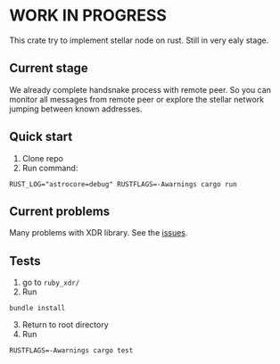 # WORK IN PROGRESS
This crate try to implement stellar node on rust. Still in very ealy stage.

## Current stage
We already complete handsnake process with remote peer. So you can monitor all messages from remote peer or explore the stellar network jumping between known addresses.

## Quick start

1. Clone repo
2. Run command:
```
RUST_LOG="astrocore=debug" RUSTFLAGS=-Awarnings cargo run
```

## Current problems

Many problems with XDR library. See the [issues](https://github.com/Arkweid/stellar-explorer-rust/issues).

## Tests

1. go to `ruby_xdr/`
2. Run
```
bundle install
```
3. Return to root directory
4. Run
```
RUSTFLAGS=-Awarnings cargo test
```
